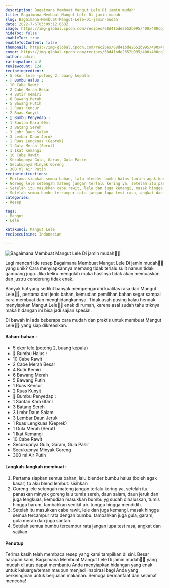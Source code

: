 ```yaml
---
description: Bagaimana Membuat Mangut Lele Di jamin mudah"
title: Bagaimana Membuat Mangut Lele Di jamin mudah
slug: Bagaimana-Membuat-Mangut-Lele-Di-jamin-mudah
date: 2022-7-6T03:09:12.063Z
image: https://img-global.cpcdn.com/recipes/68d41bde2652b995/400x400cq70/photo.jpg
hideToc: false
enableToc: true
enableTocContent: false
thumbnail: https://img-global.cpcdn.com/recipes/68d41bde2652b995/400x400cq70/photo.jpg
cover: https://img-global.cpcdn.com/recipes/68d41bde2652b995/400x400cq70/photo.jpg
author: admin
ratingvalue: 4.8
reviewcount: 124
recipeingredient:
- 5 ekor lele (potong 2, buang kepala)
- 🍒 Bumbu Halus :
- 10 Cabe Rawit
- 2 Cabe Merah Besar
- 4 Butir Kemiri
- 6 Bawang Merah
- 5 Bawang Putih
- 1 Ruas Kencur
- 2 Ruas Kunyit
- 🍒 Bumbu Penyedap :
- 1 Santan Kara 60ml
- 3 Batang Sereh
- 3 Lmbr Daun Salam
- 3 Lembar Daun Jeruk
- 1 Ruas Lengkuas (Geprek)
- 1 Gula Merah (Serut)
- 1 Ikat Kemangi
- 10 Cabe Rawit
- Secukupnya Gula, Garam, Gula Pasir
- Secukupnya Minyak Goreng
- 300 ml Air Putih
recipeinstructions:
- Pertama siapkan semua bahan, lalu blender bumbu halus (boleh agak kasar) tp aku blend lembut. sisihkan
- Goreng lele setengah mateng jangan terlalu kering ya, setelah itu panaskan minyak goreng lalu tumis sereh, daun salam, daun jeruk dan juga lengkuas, kemudian masukkan bumbu yg sudah dihaluskan, tumis hingga harum, tambahkan sedikit air. tunggu hingga mendidih.
- Setelah itu masukkan cabe rawit, lele dan juga kemangi, masak hingga semua tercampur rata dengan bumbu. tambahkan juga gula, garam, gula merah dan juga santan.
- Setelah semua bumbu tercampur rata jangan lupa test rasa, angkat dan sajikan.
categories:
- Resep

tags:
- Mangut
- Lele

katakunci: Mangut Lele
recipecuisine: Indonesian

---
```


![Bagaimana Membuat Mangut Lele Di jamin mudah👩‍🍳](https://img-global.cpcdn.com/recipes/68d41bde2652b995/400x400cq70/photo.jpg)

Lagi mencari ide resep Bagaimana Membuat Mangut Lele Di jamin mudah👩‍🍳 yang unik? Cara menyiapkannya memang tidak terlalu sulit namun tidak gampang juga. Jika keliru mengolah maka hasilnya tidak akan memuaskan dan justru cenderung tidak enak.

Banyak hal yang sedikit banyak mempengaruhi kualitas rasa dari Mangut Lele👩‍🍳, pertama dari jenis bahan, kemudian pemilihan bahan segar sampai cara membuat dan menghidangkannya. Tidak usah pusing kalau hendak menyiapkan Mangut Lele👩‍🍳 enak di rumah, karena asal sudah tahu triknya maka hidangan ini bisa jadi sajian spesial.

Di bawah ini ada beberapa cara mudah dan praktis untuk membuat Mangut Lele👩‍🍳 yang siap dikreasikan.

<!--inarticleads1-->

#### Bahan-bahan :

- 5 ekor lele (potong 2, buang kepala)
- 🍒 Bumbu Halus :
- 10 Cabe Rawit
- 2 Cabe Merah Besar
- 4 Butir Kemiri
- 6 Bawang Merah
- 5 Bawang Putih
- 1 Ruas Kencur
- 2 Ruas Kunyit
- 🍒 Bumbu Penyedap :
- 1 Santan Kara 60ml
- 3 Batang Sereh
- 3 Lmbr Daun Salam
- 3 Lembar Daun Jeruk
- 1 Ruas Lengkuas (Geprek)
- 1 Gula Merah (Serut)
- 1 Ikat Kemangi
- 10 Cabe Rawit
- Secukupnya Gula, Garam, Gula Pasir
- Secukupnya Minyak Goreng
- 300 ml Air Putih

<!--inarticleads2-->

#### Langkah-langkah membuat :

1. Pertama siapkan semua bahan, lalu blender bumbu halus (boleh agak kasar) tp aku blend lembut. sisihkan
1. Goreng lele setengah mateng jangan terlalu kering ya, setelah itu panaskan minyak goreng lalu tumis sereh, daun salam, daun jeruk dan juga lengkuas, kemudian masukkan bumbu yg sudah dihaluskan, tumis hingga harum, tambahkan sedikit air. tunggu hingga mendidih.
1. Setelah itu masukkan cabe rawit, lele dan juga kemangi, masak hingga semua tercampur rata dengan bumbu. tambahkan juga gula, garam, gula merah dan juga santan.
1. Setelah semua bumbu tercampur rata jangan lupa test rasa, angkat dan sajikan.

#### Penutup

Terima kasih telah membaca resep yang kami tampilkan di sini. Besar harapan kami, Bagaimana Membuat Mangut Lele Di jamin mudah👩‍🍳 yang mudah di atas dapat membantu Anda menyiapkan hidangan yang enak untuk keluarga/teman maupun menjadi inspirasi bagi Anda yang berkeinginan untuk berjualan makanan. Semoga bermanfaat dan selamat mencoba!
